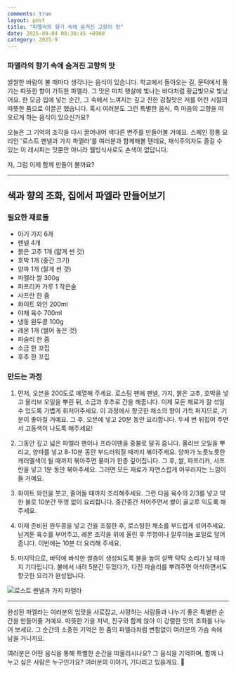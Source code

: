 ```yaml
---
comments: true
layout: post
title: "파엘라의 향기 속에 숨겨진 고향의 맛"
date: 2025-09-04 09:30:45 +0900
category: 2025-9
---
```


### 파엘라의 향기 속에 숨겨진 고향의 맛

쌀쌀한 바람이 불 때마다 생각나는 음식이 있습니다. 학교에서 돌아오는 길, 문턱에서 풍기는 따뜻한 향이 가득한 파엘라. 그 맛은 마치 햇살에 빛나는 바다처럼 황금빛으로 빛났어요. 한 모금 입에 넣는 순간, 그 속에서 느껴지는 깊고 진한 감칠맛은 저를 어린 시절의 따뜻한 품으로 이끌곤 했습니다. 혹시 여러분도 그런 특별한 음식, 즉 마음의 고향을 떠오르게 하는 음식이 있으신가요? 

오늘은 그 기억의 조각을 다시 끌어내어 색다른 변주를 만들어볼 거예요. 스페인 정통 요리인 '로스트 펜넬과 가지 파엘라'를 여러분과 함께해볼 텐데요, 채식주의자도 즐길 수 있는 이 레시피는 맛뿐만 아니라 웰빙식사로도 손색이 없답니다.

자, 그럼 이제 함께 만들어 볼까요?

---

## 색과 향의 조화, 집에서 파엘라 만들어보기

### 필요한 재료들

- 아기 가지 6개 
- 펜넬 4개 
- 붉은 고추 1개 (얇게 썬 것)
- 호박 1개 (중간 크기)
- 양파 1개 (잘게 썬 것)
- 파엘라 쌀 300g
- 파프리카 가루 1 작은술
- 사프란 한 줌
- 화이트 와인 200ml
- 야채 육수 700ml
- 냉동 완두콩 100g
- 레몬 1개 (썰어 놓은 것)
- 파슬리 한 줌
- 소금 한 꼬집
- 후추 한 꼬집

### 만드는 과정

1. 먼저, 오븐을 200도로 예열해 주세요. 로스팅 팬에 펜넬, 가지, 붉은 고추, 호박을 넣고 올리브 오일을 뿌린 뒤, 소금과 후추로 간을 해줍니다. 이제 모든 재료가 잘 섞일 수 있도록 가볍게 휘저어주세요. 이 과정에서 향긋한 채소의 향이 가득 퍼지므로, 기분이 좋아질 거예요. 그 후, 오븐에 넣고 20분 동안 요리합니다. 두세 번 뒤집어 주면서 고동색이 나도록 해주세요!

2. 그동안 깊고 넓은 파엘라 팬이나 프라이팬을 중불로 달궈 줍니다. 올리브 오일을 뿌리고, 양파를 넣고 8-10분 동안 부드러워질 때까지 볶아주세요. 양파가 노릇노릇한 캐러멜색이 될 때까지 볶아주면 풍미가 한층 깊어집니다. 그 후, 쌀, 파프리카, 사프란을 넣고 1분 동안 볶아주세요. 그러면 모든 재료가 자연스럽게 어우러지는 느낌이 들 거예요.

3. 화이트 와인을 붓고, 줄어들 때까지 조리해주세요. 그런 다음 육수의 2/3를 넣고 약한 불로 10분간 뚜껑 없이 요리합니다. 중간중간 저어주면서 쌀이 골고루 익도록 해 주세요.

4. 이제 준비된 완두콩을 넣고 간을 조절한 후, 로스팅한 채소를 부드럽게 섞어주세요. 남겨둔 육수를 부어주고, 레몬 조각을 위에 올린 후 뚜껑이나 알루미늄 포일로 덮어줍니다. 이번에는 10분 더 요리해 주세요.

5. 마지막으로, 바닥에 바삭한 쌀층이 생성되도록 불을 높여 살짝 탁탁 소리가 날 때까지 기다립니다. 불에서 내려 5분간 두었다가, 다진 파슬리를 뿌려주면 아삭하면서도 향긋한 요리가 완성됩니다. 

![로스트 펜넬과 가지 파엘라](https://www.themealdb.com/images/media/meals/1520081754.jpg)

---

완성된 파엘라는 여러분의 입맛을 사로잡고, 사랑하는 사람들과 나누기 좋은 특별한 순간을 만들어줄 거예요. 따뜻한 가을 저녁, 친구와 함께 앉아 이 강렬한 맛의 조화를 나누어 보세요. 그 순간의 소중한 기억은 한 줌의 파엘라처럼 변함없이 여러분의 가슴 속에 남을 거니까요. 

여러분은 어떤 음식을 통해 특별한 순간을 떠올리시나요? 그 음식을 기억하며, 함께 나누고 싶은 사람은 누구인가요? 여러분의 이야기, 기다리고 있을게요. 🌟